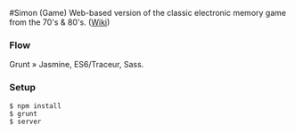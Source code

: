 #Simon (Game)
Web-based version of the classic electronic memory game from the 70's & 80's. ([Wiki](http://en.wikipedia.org/wiki/Simon_%28game%29))

### Flow
Grunt » Jasmine, ES6/Traceur, Sass.

### Setup
    $ npm install
    $ grunt
    $ server
